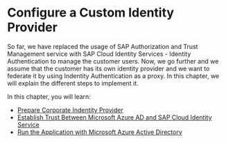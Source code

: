 # Configure a Custom Identity Provider
So far, we have replaced the usage of SAP Authorization and Trust Management service with SAP Cloud Identity Services - Identity Authentication to manage the customer users. Now, we go further and we assume that the customer has its own identity provider and we want to federate it by using Indentity Authentication as a proxy.
In this chapter, we will explain the different steps to implement it.

In this chapter, you will learn:
- [Prepare Corporate Indentity Provider](./prepare-corporate-idp/README.md)
- [Establish Trust Between Microsoft Azure AD and SAP Cloud Identity Service](./establish-trust-between-aad-and-ias/README.md)
- [Run the Application with Microsoft Azure Active Directory](./run-app-with-aad/README.md)
